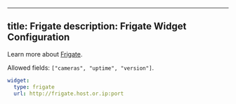 ---
 title: Frigate
 description: Frigate Widget Configuration
 ---

 Learn more about [Frigate](https://frigate.video/).

 Allowed fields: `["cameras", "uptime", "version"]`.

 ```yaml
 widget:
   type: frigate
   url: http://frigate.host.or.ip:port
 ```